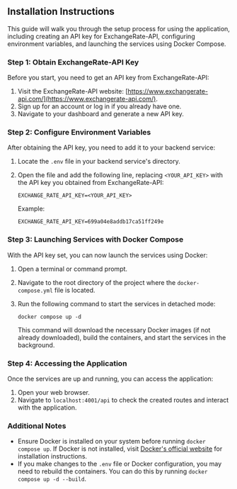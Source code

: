 ## Installation Instructions

This guide will walk you through the setup process for using the application, including creating an API key for ExchangeRate-API, configuring environment variables, and launching the services using Docker Compose.

### Step 1: Obtain ExchangeRate-API Key

Before you start, you need to get an API key from ExchangeRate-API:

1. Visit the ExchangeRate-API website: [https://www.exchangerate-api.com/](https://www.exchangerate-api.com/).
2. Sign up for an account or log in if you already have one.
3. Navigate to your dashboard and generate a new API key.

### Step 2: Configure Environment Variables

After obtaining the API key, you need to add it to your backend service:

1. Locate the `.env` file in your backend service's directory.
2. Open the file and add the following line, replacing `<YOUR_API_KEY>` with the API key you obtained from ExchangeRate-API:

    ```
    EXCHANGE_RATE_API_KEY=<YOUR_API_KEY>
    ```

   Example:
   ```
   EXCHANGE_RATE_API_KEY=699a04e8addb17ca51ff249e
   ```

### Step 3: Launching Services with Docker Compose

With the API key set, you can now launch the services using Docker:

1. Open a terminal or command prompt.
2. Navigate to the root directory of the project where the `docker-compose.yml` file is located.
3. Run the following command to start the services in detached mode:

   ```
   docker compose up -d
   ```

   This command will download the necessary Docker images (if not already downloaded), build the containers, and start the services in the background.

### Step 4: Accessing the Application

Once the services are up and running, you can access the application:

1. Open your web browser.
2. Navigate to `localhost:4001/api` to check the created routes and interact with the application.

### Additional Notes

- Ensure Docker is installed on your system before running `docker compose up`. If Docker is not installed, visit [Docker's official website](https://www.docker.com/) for installation instructions.
- If you make changes to the `.env` file or Docker configuration, you may need to rebuild the containers. You can do this by running `docker compose up -d --build`.
